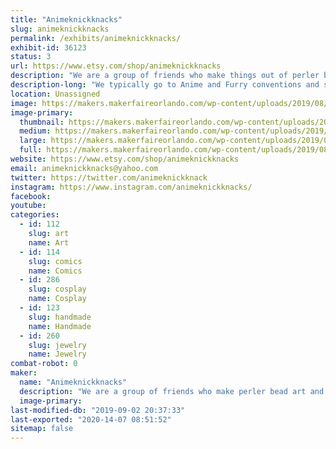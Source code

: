 ```yaml
---
title: "Animeknickknacks"
slug: animeknickknacks
permalink: /exhibits/animeknickknacks/
exhibit-id: 36123
status: 3
url: https://www.etsy.com/shop/animeknickknacks
description: "We are a group of friends who make things out of perler beads. We even do customs for anyone from cosplayer to fursuiters and anyone inbetween. We also do buttons, earrings and temporary tattoos, all made by us."
description-long: "We typically go to Anime and Furry conventions and sell perler art. We do things like custom perler bead fursona badges and bows, clips, pins and magnets. We also make earrings and keychains, candles and temporary tattos, just a variety of different things."
location: Unassigned
image: https://makers.makerfaireorlando.com/wp-content/uploads/2019/08/Capture.jpg
image-primary:
  thumbnail: https://makers.makerfaireorlando.com/wp-content/uploads/2019/08/Capture-150x150.jpg
  medium: https://makers.makerfaireorlando.com/wp-content/uploads/2019/08/Capture-276x300.jpg
  large: https://makers.makerfaireorlando.com/wp-content/uploads/2019/08/Capture.jpg
  full: https://makers.makerfaireorlando.com/wp-content/uploads/2019/08/Capture.jpg
website: https://www.etsy.com/shop/animeknickknacks
email: animeknickknacks@yahoo.com
twitter: https://twitter.com/animeknickknack
instagram: https://www.instagram.com/animeknickknacks/
facebook: 
youtube: 
categories:
  - id: 112
    slug: art
    name: Art
  - id: 114
    slug: comics
    name: Comics
  - id: 286
    slug: cosplay
    name: Cosplay
  - id: 123
    slug: handmade
    name: Handmade
  - id: 260
    slug: jewelry
    name: Jewelry
combat-robot: 0
maker:
  name: "Animeknickknacks"
  description: "We are a group of friends who make perler bead art and sell bows and magnets as well as temporary tattoos, candles and buttons. We even do custom orders. "
  image-primary: 
last-modified-db: "2019-09-02 20:37:33"
last-exported: "2020-14-07 08:51:52"
sitemap: false
---
```

